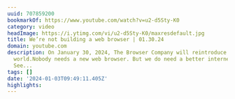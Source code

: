 ```yaml
---
uuid: 707859200
bookmarkOf: https://www.youtube.com/watch?v=u2-d5Sty-K0
category: video
headImage: https://i.ytimg.com/vi/u2-d5Sty-K0/maxresdefault.jpg
title: We’re not building a web browser | 01.30.24
domain: youtube.com
description: On January 30, 2024, The Browser Company will reintroduce itself to the
  world.Nobody needs a new web browser. But we do need a better internet. 01.30.24.
  See...
tags: []
date: '2024-01-03T09:49:11.405Z'
highlights: 
---
```



